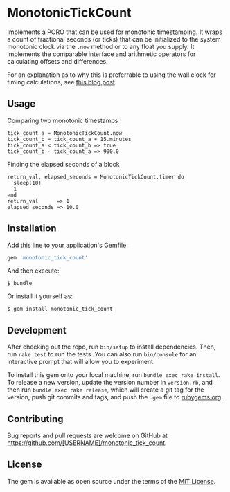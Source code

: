 # MonotonicTickCount

Implements a PORO that can be used for monotonic timestamping. It wraps a count of fractional seconds (or ticks) that can be initialized to the system monotonic clock via the `.now` method or to any float you supply. It implements the comparable interface and arithmetic operators for calculating offsets and differences.

For an explanation as to why this is preferrable to using the wall clock for timing calculations, see [this blog post](https://www.softwariness.com/articles/monotonic-clocks-windows-and-posix/).

## Usage
Comparing two monotonic timestamps
```
tick_count_a = MonotonicTickCount.now
tick_count_b = tick_count_a + 15.minutes
tick_count_a < tick_count_b => true
tick_count_b - tick_count_a => 900.0
```

Finding the elapsed seconds of a block
```
return_val, elapsed_seconds = MonotonicTickCount.timer do
  sleep(10)
  1
end
return_val      => 1
elapsed_seconds => 10.0
```

## Installation

Add this line to your application's Gemfile:

```ruby
gem 'monotonic_tick_count'
```

And then execute:

    $ bundle

Or install it yourself as:

    $ gem install monotonic_tick_count

## Development

After checking out the repo, run `bin/setup` to install dependencies. Then, run `rake test` to run the tests. You can also run `bin/console` for an interactive prompt that will allow you to experiment.

To install this gem onto your local machine, run `bundle exec rake install`. To release a new version, update the version number in `version.rb`, and then run `bundle exec rake release`, which will create a git tag for the version, push git commits and tags, and push the `.gem` file to [rubygems.org](https://rubygems.org).

## Contributing

Bug reports and pull requests are welcome on GitHub at https://github.com/[USERNAME]/monotonic_tick_count.

## License

The gem is available as open source under the terms of the [MIT License](http://opensource.org/licenses/MIT).
